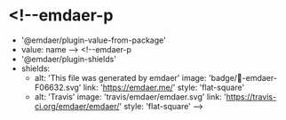 # <!--emdaer-p
  - '@emdaer/plugin-value-from-package'
  - value: name
--> <!--emdaer-p
  - '@emdaer/plugin-shields'
  - shields:
      - alt: 'This file was generated by emdaer'
        image: 'badge/📓-emdaer-F06632.svg'
        link: 'https://emdaer.me/'
        style: 'flat-square'
      - alt: 'Travis'
        image: 'travis/emdaer/emdaer.svg'
        link: 'https://travis-ci.org/emdaer/emdaer/'
        style: 'flat-square'
-->

<!--emdaer-p
  - '@emdaer/plugin-value-from-package'
  - value: description
-->

<!--emdaer-p
  - '@emdaer/plugin-import'
  - path: .emdaer/README/what-is-emdaer.md
-->

<!--emdaer-p
  - '@emdaer/plugin-import'
  - path: .emdaer/README/how-emdaer-works.md
-->

<!--emdaer-p
  - '@emdaer/plugin-import'
  - path: .emdaer/README/adding-emdaer-to-your-project.md
-->

<!--emdaer-p
  - '@emdaer/plugin-import'
  - path: .emdaer/README/contributing.md
-->

<!--emdaer-t
  - '@emdaer/transform-smartypants'
  - options: q
-->
